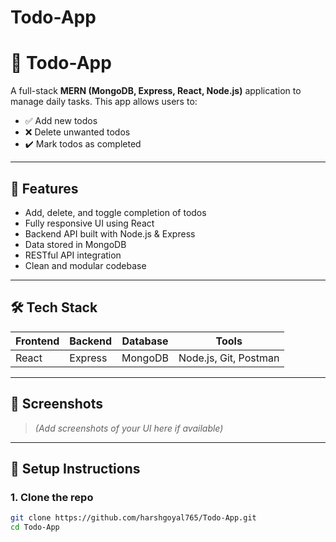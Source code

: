 # Todo-App
# 📝 Todo-App

A full-stack **MERN (MongoDB, Express, React, Node.js)** application to manage daily tasks. This app allows users to:

- ✅ Add new todos  
- ❌ Delete unwanted todos  
- ✔️ Mark todos as completed  

---

## 🚀 Features

- Add, delete, and toggle completion of todos
- Fully responsive UI using React
- Backend API built with Node.js & Express
- Data stored in MongoDB
- RESTful API integration
- Clean and modular codebase

---

## 🛠️ Tech Stack

| Frontend | Backend | Database | Tools |
|----------|---------|----------|-------|
| React    | Express | MongoDB  | Node.js, Git, Postman |

---

## 📸 Screenshots

> _(Add screenshots of your UI here if available)_

---

## 🧪 Setup Instructions

### 1. Clone the repo

```bash
git clone https://github.com/harshgoyal765/Todo-App.git
cd Todo-App

